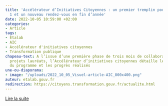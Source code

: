 ```yaml
---
title: 'Accélérateur d’Initiatives Citoyennes : un premier tremplin pour la Promo
  1 et un nouveau rendez-vous en fin d’année'
date: 2022-10-05 10:59:00 +02:00
categories:
- Article
tags:
- Etalab
- AIC
- Accélérateur d'initiatives citoyennes
- Transformation publique
chapeau-text: A l’issue d’une première phase de trois mois de collaboration avec les
  projets lauréats, l’Accélérateur d’initiatives citoyennes détaille les avancées
  du programme et les progrès réalisés
une-ou-diaporama:
- image: "/uploads/2022_10_05_Visuel-article-AIC_800x400.png"
auteur: etalab.gouv.fr
redirection: https://citoyens.transformation.gouv.fr/actualite.html
---
```


<div class="lien-important"><p><a href="https://citoyens.transformation.gouv.fr/actualite.html" alt="Lire la suite - Lien externe">Lire la suite</a></p></div>